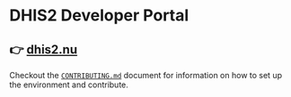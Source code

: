 # DHIS2 Developer Portal

## :point_right: [dhis2.nu](https://dhis2.nu)

Checkout the [`CONTRIBUTING.md`](CONTRIBUTING.md) document for information on how to set up the environment and contribute.
